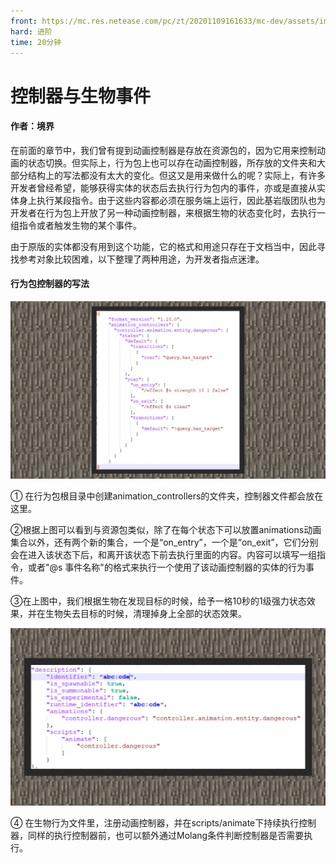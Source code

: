 ```yaml
---
front: https://mc.res.netease.com/pc/zt/20201109161633/mc-dev/assets/img/2_1.5731dfa4.png
hard: 进阶
time: 20分钟
---
```


# 控制器与生物事件

 

#### 作者：境界



在前面的章节中，我们曾有提到动画控制器是存放在资源包的，因为它用来控制动画的状态切换。但实际上，行为包上也可以存在动画控制器，所存放的文件夹和大部分结构上的写法都没有太大的变化。但这又是用来做什么的呢？实际上，有许多开发者曾经希望，能够获得实体的状态后去执行行为包内的事件，亦或是直接从实体身上执行某段指令。由于这些内容都必须在服务端上运行，因此基岩版团队也为开发者在行为包上开放了另一种动画控制器，来根据生物的状态变化时，去执行一组指令或者触发生物的某个事件。

由于原版的实体都没有用到这个功能，它的格式和用途只存在于文档当中，因此寻找参考对象比较困难，以下整理了两种用途，为开发者指点迷津。

 

#### 行为包控制器的写法

![](./images/2_1.png)



① 在行为包根目录中创建animation_controllers的文件夹，控制器文件都会放在这里。

②根据上图可以看到与资源包类似，除了在每个状态下可以放置animations动画集合以外，还有两个新的集合，一个是“on_entry”，一个是“on_exit”，它们分别会在进入该状态下后，和离开该状态下前去执行里面的内容。内容可以填写一组指令，或者"@s 事件名称"的格式来执行一个使用了该动画控制器的实体的行为事件。

③在上图中，我们根据生物在发现目标的时候，给予一格10秒的1级强力状态效果，并在生物失去目标的时候，清理掉身上全部的状态效果。

![](./images/2_2.png)



④ 在生物行为文件里，注册动画控制器，并在scripts/animate下持续执行控制器，同样的执行控制器前，也可以额外通过Molang条件判断控制器是否需要执行。